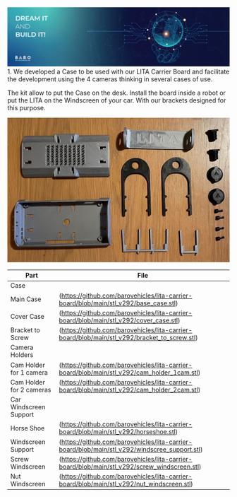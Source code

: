 <img src="./images/Banners-02.png">
1. We developed a Case to be used with our LITA Carrier Board and facilitate the development using the 4 cameras thinking in several cases of use.

The kit allow to put the Case on the desk. Install the board inside a robot or put the LITA on the Windscreen of your car. With our brackets designed for this purpose.

<img src="./images/Lita_case.jpg">

| Part            |         File                         |
|-----------------|--------------------------------------|
| Case | 
| Main Case | (https://github.com/barovehicles/lita-carrier-board/blob/main/stl_v292/base_case.stl)
 Cover Case| (https://github.com/barovehicles/lita-carrier-board/blob/main/stl_v292/cover_case.stl)
 | Bracket to Screw | (https://github.com/barovehicles/lita-carrier-board/blob/main/stl_v292/bracket_to_screw.stl)
 | Camera Holders |
 | Cam Holder for 1 camera | (https://github.com/barovehicles/lita-carrier-board/blob/main/stl_v292/cam_holder_1cam.stl)
 | Cam Holder for 2 cameras | (https://github.com/barovehicles/lita-carrier-board/blob/main/stl_v292/cam_holder_2cam.stl)
 | Car Windscreen Support |
 | Horse Shoe | (https://github.com/barovehicles/lita-carrier-board/blob/main/stl_v292/horseshoe.stl)
 | Windscreen Support |(https://github.com/barovehicles/lita-carrier-board/blob/main/stl_v292/windscree_support.stl)
 | Screw Windscreen | (https://github.com/barovehicles/lita-carrier-board/blob/main/stl_v292/screw_windscreen.stl)
 | Nut Windscreen | (https://github.com/barovehicles/lita-carrier-board/blob/main/stl_v292/nut_windscreen.stl)



